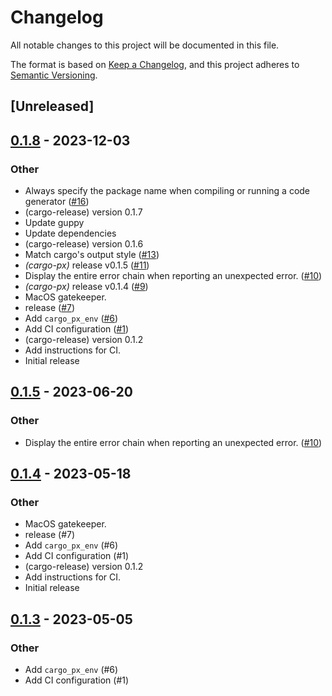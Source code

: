 # Changelog
All notable changes to this project will be documented in this file.

The format is based on [Keep a Changelog](https://keepachangelog.com/en/1.0.0/),
and this project adheres to [Semantic Versioning](https://semver.org/spec/v2.0.0.html).

## [Unreleased]

## [0.1.8](https://github.com/LukeMathWalker/cargo-px/compare/cargo-px-v0.1.7...cargo-px-v0.1.8) - 2023-12-03

### Other
- Always specify the package name when compiling or running a code generator ([#16](https://github.com/LukeMathWalker/cargo-px/pull/16))
- (cargo-release) version 0.1.7
- Update guppy
- Update dependencies
- (cargo-release) version 0.1.6
- Match cargo's output style ([#13](https://github.com/LukeMathWalker/cargo-px/pull/13))
- *(cargo-px)* release v0.1.5 ([#11](https://github.com/LukeMathWalker/cargo-px/pull/11))
- Display the entire error chain when reporting an unexpected error. ([#10](https://github.com/LukeMathWalker/cargo-px/pull/10))
- *(cargo-px)* release v0.1.4 ([#9](https://github.com/LukeMathWalker/cargo-px/pull/9))
- MacOS gatekeeper.
- release ([#7](https://github.com/LukeMathWalker/cargo-px/pull/7))
- Add `cargo_px_env` ([#6](https://github.com/LukeMathWalker/cargo-px/pull/6))
- Add CI configuration ([#1](https://github.com/LukeMathWalker/cargo-px/pull/1))
- (cargo-release) version 0.1.2
- Add instructions for CI.
- Initial release

## [0.1.5](https://github.com/LukeMathWalker/cargo-px/compare/cargo-px-v0.1.4...cargo-px-v0.1.5) - 2023-06-20

### Other
- Display the entire error chain when reporting an unexpected error. ([#10](https://github.com/LukeMathWalker/cargo-px/pull/10))

## [0.1.4](https://github.com/LukeMathWalker/cargo-px/compare/cargo-px-v0.1.3...cargo-px-v0.1.4) - 2023-05-18

### Other
- MacOS gatekeeper.
- release (#7)
- Add `cargo_px_env` (#6)
- Add CI configuration (#1)
- (cargo-release) version 0.1.2
- Add instructions for CI.
- Initial release

## [0.1.3](https://github.com/LukeMathWalker/cargo-px/compare/cargo-px-v0.1.2...cargo-px-v0.1.3) - 2023-05-05

### Other
- Add `cargo_px_env` (#6)
- Add CI configuration (#1)

